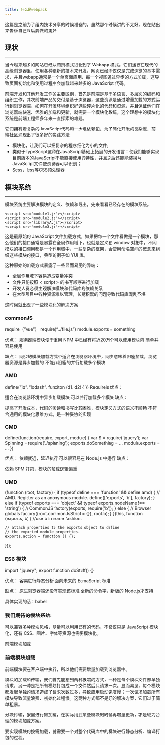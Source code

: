 ```yaml
---
title: 什么是webpack
---
```


这篇是之前为了组内技术分享的时候准备的，虽然那个时候讲的不太好，现在贴出来告诉自己以后要做的更好


## 现状
- - - -
当今越来越多的网站已经从网页模式进化到了 Webapp 模式。它们运行在现代的高级浏览器里，使用各种更新的技术来开发，网页已经不仅仅是完成浏览的基本需求，并且webapp通常是一个单页面应用，每一个视图通过异步的方式加载，这导致页面初始化和使用过程中会加载越来越多的 JavaScript 代码。

<!--more-->

前端开发和其他开发工作的主要区别，首先是前端是基于多语言、多层次的编码和组织工作，其次前端产品的交付是基于浏览器，这些资源是通过增量加载的方式运行到浏览器端，如何在开发环境组织好这些碎片化的代码和资源，并且保证他们在浏览器端快速、优雅的加载和更新，就需要一个模块化系统，这个理想中的模块化系统是前端工程师多年来一直探索的难题。



它们拥有着复杂的JavaScript代码和一大堆依赖包。为了简化开发的复杂度，前端社区涌现出了很多好的实践方法

* 模块化，让我们可以把复杂的程序细化为小的文件;
* 类似于TypeScript这种在JavaScript基础上拓展的开发语言：使我们能够实现目前版本的JavaScript不能直接使用的特性，并且之后还能能装换为JavaScript文件使浏览器可以识别；
* Scss，less等CSS预处理器

## 模块系统
- - - -
模块系统主要解决模块的定义、依赖和导出，先来看看已经存在的模块系统。

```
<script src="module1.js"></script>
<script src="module2.js"></script>
<script src="libraryA.js"></script>
<script src="module3.js"></script>
```

这是最原始的 JavaScript 文件加载方式，如果把每一个文件看做是一个模块，那么他们的接口通常是暴露在全局作用域下，也就是定义在 window 对象中，不同模块的接口调用都是一个作用域中，一些复杂的框架，会使用命名空间的概念来组织这些模块的接口，典型的例子如 YUI 库。

这种原始的加载方式暴露了一些显而易见的弊端：

* 全局作用域下容易造成变量冲突
* 文件只能按照 < script > 的书写顺序进行加载
* 开发人员必须主观解决模块和代码库的依赖关系
* 在大型项目中各种资源难以管理，长期积累的问题导致代码库混乱不堪

这时候就出现了一些模块化的解决方案

### commonJS
require（”vue”）
require(“../file.js”)
module.exports = something

优点：
服务器端模块便于重用
NPM 中已经有将近20万个可以使用模块包
简单并容易使用

缺点：
同步的模块加载方式不适合在浏览器环境中，同步意味着阻塞加载，浏览器资源是异步加载的
不能非阻塞的并行加载多个模块

### AMD
define(“jq”, “lodash”, funciton (d1, d2) {
})
Requirejs
优点：

适合在浏览器环境中异步加载模块
可以并行加载多个模块
缺点：

提高了开发成本，代码的阅读和书写比较困难，模块定义方式的语义不顺畅
不符合通用的模块化思维方式，是一种妥协的实现

### CMD
define(function(require, export, module) {
	var $ = require('jquery');
  	var Spinning = require('./spinning');
	exports.doSomething = ...
  	module.exports = ...
})

优点：
依赖就近，延迟执行
可以很容易在 Node.js 中运行
缺点：

依赖 SPM 打包，模块的加载逻辑偏重

### UMD
(function (root, factory) {
    if (typeof define === 'function' && define.amd) {
        // AMD. Register as an anonymous module.
        define(['exports', 'b'], factory);
    } else if (typeof exports === 'object' && typeof exports.nodeName !== 'string') {
        // CommonJS
        factory(exports, require('b'));
    } else {
        // Browser globals
        factory((root.commonJsStrict = {}), root.b);
    }
}(this, function (exports, b) {
    //use b in some fashion.

    // attach properties to the exports object to define
    // the exported module properties.
    exports.action = function () {};
}));


### ES6 模块
import "jquery";
export function doStuff() {}

优点：
容易进行静态分析
面向未来的 EcmaScript 标准

缺点：
原生浏览器端还没有实现该标准
全新的命令字，新版的 Node.js才支持

具体实现的话：babel

### 我们期待的模块系统
可以兼容多种模块风格，尽量可以利用已有的代码，不仅仅只是 JavaScript 模块化，还有 CSS、图片、字体等资源也需要模块化。

前端模块加载

### 前端模块加载

前端模块要在客户端中执行，所以他们需要增量加载到浏览器中。

模块的加载和传输，我们首先能想到两种极端的方式，一种是每个模块文件都单独请求，另一种是把所有模块打包成一个文件然后只请求一次。显而易见，每个模块都发起单独的请求造成了请求次数过多，导致应用启动速度慢；一次请求加载所有模块导致流量浪费、初始化过程慢。这两种方式都不是好的解决方案，它们过于简单粗暴。

分块传输，按需进行懒加载，在实际用到某些模块的时候再增量更新，才是较为合理的模块加载方案。

要实现模块的按需加载，就需要一个对整个代码库中的模块进行静态分析、编译打包的过程。
